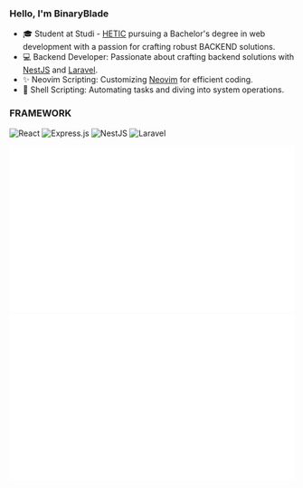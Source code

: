 ### Hello, I'm BinaryBlade
  - 🎓 Student at Studi - [HETIC](https://www.hetic.net/) pursuing a Bachelor's degree in web development with a passion for crafting robust BACKEND solutions.
  - 💻 Backend Developer: Passionate about crafting backend solutions with [NestJS](https://nestjs.com/) and [Laravel](https://laravel.com).
  - ✨ Neovim Scripting: Customizing [Neovim](https://neovim.io/) for efficient coding.
  - 🐚 Shell Scripting: Automating tasks and diving into system operations.

### FRAMEWORK
![React](https://shields.io/badge/react-black?logo=react&style=for-the-badge)
![Express.js](https://img.shields.io/badge/express.js-%23404d59.svg?style=for-the-badge&logo=express&logoColor=%2361DAFB)
![NestJS](https://img.shields.io/badge/nestjs-%23E0234E.svg?style=for-the-badge&logo=nestjs&logoColor=white)
![Laravel](https://img.shields.io/badge/laravel-%23FF2D20.svg?style=for-the-badge&logo=laravel&logoColor=white)

![](https://raw.githubusercontent.com/Binary-Blade/github-stats/master/generated/overview.svg#gh-dark-mode-only) ![](https://raw.githubusercontent.com/Binary-Blade/github-stats/master/generated/languages.svg#gh-dark-mode-only)

